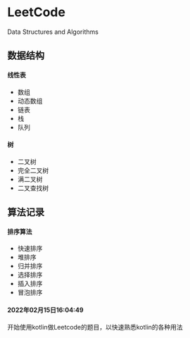 # LeetCode

Data Structures and Algorithms

## 数据结构

#### 线性表

- 数组
- 动态数组
- 链表
- 栈
- 队列

#### 树

- 二叉树
- 完全二叉树
- 满二叉树
- 二叉查找树

## 算法记录

#### 排序算法

- 快速排序
- 堆排序
- 归并排序
- 选择排序
- 插入排序
- 冒泡排序

#### 2022年02月15日16:04:49

开始使用kotlin做Leetcode的题目，以快速熟悉kotlin的各种用法